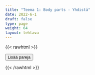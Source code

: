 ```yaml
---
title: "Teema 1: Body parts - Yhdistä"
date: 2022-6-1
draft: false
type: page
weight: 64
layout: tehtava
---
```

{{< rawhtml >}}
<link rel="stylesheet" type="text/css" href="/css/yhdistely.css"/>
<div id="nappulat">
<button id="lisaa">
Lisää pareja
</button>
</div>
<div id="kaikki"></div>
<div id="tehtava" class="grid grid-cols-2">
 <div><ul id="terms"> </ul></div>
 <div><ul id="defs"> </ul></div>

</div>


<script> 
 
 //Execute a JavaScript immediately after a page has been loaded
window.onload = function() {

  //Data for terms and definitions. This can be stored in a separate .js file, in a JSON file or here in the main file
   var data = {
    terms: [{

     index: 0, text: 'blood vessel'
}, { index: 1, text: 'bone marrow'
}, { index: 2, text: 'brain'
}, { index: 3, text: 'gland'
}, { index: 4, text: 'heart'
}, { index: 5, text: 'kidney'
}, { index: 6, text: 'liver'
}, { index: 7, text: 'lungs'
}, { index: 8, text: 'musculature'
}, { index: 9, text: 'nerve'
}, { index: 10, text: 'nervous system'
}, { index: 11, text: 'skull'
}, { index: 12, text: 'spine'
}, { index: 13, text: 'stomach'
}, { index: 14, text: 'thyroid'
}, { index: 15, text: 'circulation'
}, { index: 16, text: 'digestion'
}, { index: 17, text: 'metabolism'
}, { index: 18, text: 'respiration'
}, { index: 19, text: 'blood pressure'
}, { index: 20, text: 'blood sugar'
}, { index: 21, text: 'pulse'
}, { index: 22, text: 'dentist'
}, { index: 23, text: 'GP, general practitioner'
}, { index: 24, text: 'midwife'
}, { index: 25, text: 'paramedic'
}, { index: 26, text: 'patient'
}, { index: 27, text: 'pharmacist'
}, { index: 28, text: 'practical nurse'
}, { index: 29, text: 'psychologist'
}, { index: 30, text: 'RN, (registered) nurse'
}, { index: 31, text: 'surgeon'
}, { index: 32, text: 'ache, pain'
}, { index: 33, text: 'bruise'
}, { index: 34, text: 'burn'
}, { index: 35, text: 'fracture'
}, { index: 36, text: 'illness, sickness, disease, ailment'
}, { index: 37, text: 'injury'
}, { index: 38, text: 'rash'
}, { index: 39, text: 'sprain'
}, { index: 40, text: 'wound, cut'
}, { index: 41, text: 'diarrhoea (BrE), diarrhea (AmE)'
}, { index: 42, text: 'flu'
}, { index: 43, text: 'heartburn'
}, { index: 44, text: 'heatstroke'
}, { index: 45, text: 'sore throat'
}, { index: 46, text: 'sunstroke'
}, { index: 47, text: 'vomit'
}, { index: 48, text: 'cancer'
}, { index: 49, text: 'diabetes'
}, { index: 50, text: 'heart attack'
}, { index: 51, text: 'obesity'
}, { index: 52, text: 'tumour (BrE), tumor (AmE)'
}, { index: 53, text: 'addiction'
}, { index: 54, text: 'depression'
}, { index: 55, text: 'overdose'
}, { index: 56, text: 'diagnosis'
}, { index: 57, text: 'medical examination'
}, { index: 58, text: 'antidepressant'
}, { index: 59, text: 'band-aid (AmE) (sticking) plaster'
}, { index: 60, text: '(plaster) cast'
}, { index: 61, text: 'cold compress'
}, { index: 62, text: 'contraceptive (device)'
}, { index: 63, text: 'eye drops'
}, { index: 64, text: 'inhaler'
}, { index: 65, text: 'ointment'
}, { index: 66, text: 'painkiller'
}, { index: 67, text: 'stitches'
}, { index: 68, text: 'injection'
}, { index: 69, text: 'jab, vaccination'
}, { index: 70, text: 'operation, surgery'
}, { index: 71, text: 'rehabilitation'
}, { index: 72, text: 'resuscitation'
}, { index: 73, text: 'therapy'
}, { index: 74, text: 'vaccine'
}, { index: 75, text: 'hospital'
}, { index: 76, text: 'intensive care unit (ICU)'
}, { index: 77, text: 'laboratory'
}, { index: 78, text: 'reception'


},

    ],

  definitions: [{
    
     index: 0, text: 'verisuoni'
}, { index: 1, text: 'luuydin'
}, { index: 2, text: 'aivot'
}, { index: 3, text: 'rauhanen'
}, { index: 4, text: 'sydän'
}, { index: 5, text: 'munuainen'
}, { index: 6, text: 'maksa'
}, { index: 7, text: 'keuhkot'
}, { index: 8, text: 'lihaksisto'
}, { index: 9, text: 'hermo'
}, { index: 10, text: 'hermosto'
}, { index: 11, text: 'pääkallo'
}, { index: 12, text: 'selkäranka'
}, { index: 13, text: 'vatsalaukku'
}, { index: 14, text: 'kilpirauhanen'
}, { index: 15, text: 'verenkierto'
}, { index: 16, text: 'ruoansulatus'
}, { index: 17, text: 'aineenvaihdunta'
}, { index: 18, text: 'hengitys'
}, { index: 19, text: 'verenpaine'
}, { index: 20, text: 'verensokeri'
}, { index: 21, text: 'pulssi'
}, { index: 22, text: 'hammaslääkäri'
}, { index: 23, text: 'yleislääkäri'
}, { index: 24, text: 'kätilö'
}, { index: 25, text: 'ensihoitaja'
}, { index: 26, text: 'potilas'
}, { index: 27, text: 'farmaseutti'
}, { index: 28, text: 'lähihoitaja'
}, { index: 29, text: 'psykologi'
}, { index: 30, text: 'sairaanhoitaja'
}, { index: 31, text: 'kirurgi'
}, { index: 32, text: 'kipu, särky'
}, { index: 33, text: 'ruhje, mustelma'
}, { index: 34, text: 'palovamma'
}, { index: 35, text: 'murtuma'
}, { index: 36, text: 'sairaus'
}, { index: 37, text: 'vamma'
}, { index: 38, text: 'ihottuma'
}, { index: 39, text: 'venähdys, revähdys'
}, { index: 40, text: 'haava'
}, { index: 41, text: 'ripuli'
}, { index: 42, text: 'flunssa'
}, { index: 43, text: 'närästys'
}, { index: 44, text: 'lämpöhalvaus'
}, { index: 45, text: 'kurkkukipu'
}, { index: 46, text: 'auringonpistos'
}, { index: 47, text: 'oksentaa'
}, { index: 48, text: 'syöpä'
}, { index: 49, text: 'diabetes'
}, { index: 50, text: 'sydänkohtaus'
}, { index: 51, text: 'ylipaino'
}, { index: 52, text: 'kasvain'
}, { index: 53, text: 'riippuvuus'
}, { index: 54, text: 'masennus'
}, { index: 55, text: 'yliannostus'
}, { index: 56, text: 'diagnoosi'
}, { index: 57, text: 'lääkärintarkastus'
}, { index: 58, text: 'mielialalääke'
}, { index: 59, text: 'laastari'
}, { index: 60, text: 'kipsi'
}, { index: 61, text: 'kylmäpakkaus'
}, { index: 62, text: 'ehkäisyväline'
}, { index: 63, text: 'silmätipat'
}, { index: 64, text: 'inhalaattori'
}, { index: 65, text: 'voide'
}, { index: 66, text: 'särkylääke'
}, { index: 67, text: 'tikit'
}, { index: 68, text: 'ruiske'
}, { index: 69, text: 'rokotus'
}, { index: 70, text: 'leikkaus'
}, { index: 71, text: 'kuntoutus'
}, { index: 72, text: 'elvytys'
}, { index: 73, text: 'terapia'
}, { index: 74, text: 'rokote'
}, { index: 75, text: 'sairaala'
}, { index: 76, text: 'teho-osasto'
}, { index: 77, text: 'laboratorio'
}, { index: 78, text: 'vastaanotto'



},

    ],
    //this creates matches for indexes. This is a sort of an Answer Sheet
    pairs: {
      0: 0,
      1: 1,
      2: 2,
      3: 3,
      4: 4,
      5: 5,
      6: 6,
      7: 7,
      8: 8,
      9: 9,
      10: 10,
      11: 11,
      12: 12,
      13: 13,
      14: 14,
      15: 15,
      16: 16,
      17: 17,
      18: 18,
      19: 19,
      20: 20,
      21: 21,
      22: 22,
      23: 23,
      24: 24,
      25: 25,
      26: 26,
      27: 27,
      28: 28,
      29: 29,
      30: 30,
      31: 31,
      32: 32,
      33: 33,
      34: 34,
      35: 35,
      36: 36,
      37: 37,
      38: 38,
      39: 39,
      40: 40,
      41: 41,
      42: 42,
      43: 43,
      44: 44,
      45: 45,
      46: 46,
      47: 47,
      48: 48,
      49: 49,
      50: 50,
      51: 51,
      52: 52,
      53: 53,
      54: 54,
      55: 55,
      56: 56,
      57: 57,
      58: 58,
      59: 59,
      60: 60,
      61: 61,
      62: 62,
      63: 63,
      64: 64,
      65: 65,
      66: 66,
      67: 67,
      68: 68,
      69: 69,
      70: 70,
      71: 71,
      72: 72,
      73: 73,
      74: 74,
      75: 75,
      76: 76,
      77: 77,
      78: 78,
    }
  };
    
for (var a=[],i=0;i<79;++i) a[i]=i;

function shufflee(array) {
  var tmp, current, top = array.length;
  if(top) while(--top) {
    current = Math.floor(Math.random() * (top + 1));
    tmp = array[current];
    array[current] = array[top];
    array[top] = tmp;
  }
  return array;
}

a = shufflee(a);
  

  var selectedTerm = null, //to make sure none is selected onload
    selectedDef = null,
    termsContainer = document.querySelector("#terms"), //list of terms
    defsContainer = document.querySelector("#defs"); //list of definitions

  //This function takes two arguments, that is one term and one def to compare if they match. It returns True or False after compairing values of the "pairs" object property.     
  function isMatch(termIndex, defIndex) {
    return data.pairs[termIndex] === defIndex;
  }

  //This function adds HTML elements and content to the specified container (UL).
  function createListHTML(list, container) {
    container.innerHTML = ""; //first, clean up any existing LI elements
    for (var i = 0; i < 79; i++) {
      container.innerHTML = container.innerHTML + "<li data-index='" + list[i]["index"] + "'>" + "<span>" + list[i]["text"] + "</span>" + "</li>";

    }
  }

function addCSS(css){
  var elem=document.createElement('style');
  if(elem.styleSheet && !elem.sheet)elem.styleSheet.cssText=css;
  else elem.appendChild(document.createTextNode(css));
  document.getElementsByTagName('head')[0].appendChild(elem); 
}

  createListHTML(data.terms, termsContainer);
  createListHTML(data.definitions, defsContainer);

  //listen for a "click" event on a list of Terms and store the clicked object in the target object
  termsContainer.addEventListener("click", function(e) {
    var target = e.target.parentNode;
    if (target.className === "score")
      return;
    var termIndex = Number(target.getAttribute("data-index"));
    //the condition is that only one LI can be selected
    if (selectedTerm !== null && selectedTerm !== termIndex) {
      termsContainer.querySelector("li[data-index='" + selectedTerm + "']").removeAttribute("data-selected");
    }

    //deletion of the decoration
    if (target.hasAttribute("data-selected")) {
      target.removeAttribute("data-selected");
      selectedTerm = null;
    }
    //selecting on click	
    else {
      target.setAttribute("data-selected", true);
      selectedTerm = termIndex;
    }

    if (selectedTerm !== null && selectedDef !== null) {
      var term = document.querySelector("#terms [data-index='" + selectedTerm + "']");
      var def = document.querySelector("#defs [data-index='" + selectedDef + "']");
      if (isMatch(selectedTerm, selectedDef)) {
				term.className = "score";
        def.className = "score";
  			numero++;
   			term.style.order = (numero);
   			def.style.order = (numero);
            }
      selectedTerm = null;
      selectedDef = null;
      term.removeAttribute("data-selected");
      def.removeAttribute("data-selected");
			    }
  })

  defsContainer.addEventListener("click", function(e) {
    var target = e.target.parentNode;
    if (target.className === "score")
      return;
    var defIndex = Number(target.getAttribute("data-index"));
    var defText = Number(target.getAttribute("data-index"))

    if (selectedDef !== null && selectedDef !== defIndex) {
      defsContainer.querySelector("li[data-index='" + selectedDef + "']").removeAttribute("data-selected");
    }

    if (target.hasAttribute("data-selected"))
      target.removeAttribute("data-selected");
    else
      target.setAttribute("data-selected", true);
    selectedDef = Number(target.getAttribute("data-index"));
    if (selectedTerm !== null && selectedDef !== null) {
      //var term = document.querySelector("#terms [data-index='"+selectedTerm+"']");
      var term = termsContainer.querySelector("[data-index='" + selectedTerm + "']");
      //var def = document.querySelector("#defs [data-index='"+selectedDef+"']");
      var def = defsContainer.querySelector("[data-index='" + selectedDef + "']");
      if (isMatch(selectedTerm, selectedDef)) {
				term.className = "score";
        def.className = "score";
  			numero++;
   			term.style.order = (numero);
   			def.style.order = (numero);
       }
      
      selectedTerm = null; //poista napautusten valinta
      selectedDef = null; //poista napautusten valinta
      term.removeAttribute("data-selected");
      def.removeAttribute("data-selected");
    }
  })

  function shuffle() {
    randomSort(data.terms)
    randomSort(data.definitions)
    createListHTML(data.terms, termsContainer)
    createListHTML(data.definitions, defsContainer)
    addCSS("div#tehtava li[data-index]{display: none;}")
    addCSS("div#tehtava li[data-index='" + a[0] + "']{display: flex;}")
		addCSS("div#tehtava li[data-index='" + a[1] + "']{display: flex;}")
    addCSS("div#tehtava li[data-index='" + a[2] + "']{display: flex;}")
    addCSS("div#tehtava li[data-index='" + a[3] + "']{display: flex;}")
    addCSS("div#tehtava li[data-index='" + a[4] + "']{display: flex;}")
    addCSS("div#tehtava li[data-index='" + a[5] + "']{display: flex;}")
  }
  
  
  
  function randomSort(array) {
    var currentIndex = array.length,
      temporaryValue, randomIndex;

    // While there remain elements to shuffle...

    while (currentIndex !== 0) {

      // Pick a remaining element...
      randomIndex = Math.floor(Math.random() * currentIndex);
      currentIndex -= 1;

      // And swap it with the current element. SWAP
      temporaryValue = array[currentIndex];
      array[currentIndex] = array[randomIndex];
      array[randomIndex] = temporaryValue;
    }

    return array;
  }

  shuffle(); 
  
document.getElementById("lisaa").addEventListener("click", function() {
        h++;
        addCSS("div#tehtava li[data-index='" + a[h] + "']{display: flex;}")
				h++;
        addCSS("div#tehtava li[data-index='" + a[h] + "']{display: flex;}")
				h++;
        addCSS("div#tehtava li[data-index='" + a[h] + "']{display: flex;}")
				h++;
        addCSS("div#tehtava li[data-index='" + a[h] + "']{display: flex;}")
				h++;
        addCSS("div#tehtava li[data-index='" + a[h] + "']{display: flex;}")
				h++;
        addCSS("div#tehtava li[data-index='" + a[h] + "']{display: flex;}")
if(h>82){$("#kaikki").html("Kaikki lisätty jo!"); }      })
  }

var numero = 0;
var h = 6;
</script>
{{< /rawhtml >}}